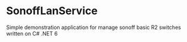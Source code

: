 # SonoffLanService
Simple demonstration application for manage sonoff basic R2 switches written on C# .NET 6
